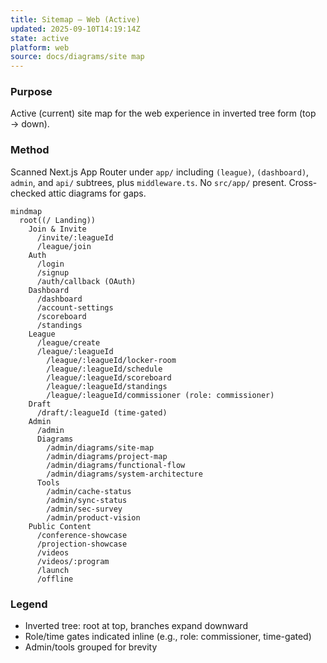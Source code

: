 ```yaml
---
title: Sitemap — Web (Active)
updated: 2025-09-10T14:19:14Z
state: active
platform: web
source: docs/diagrams/site map
---
```


### Purpose

Active (current) site map for the web experience in inverted tree form (top → down).

### Method

Scanned Next.js App Router under `app/` including `(league)`, `(dashboard)`, `admin`, and `api/` subtrees, plus `middleware.ts`. No `src/app/` present. Cross-checked attic diagrams for gaps.

```mermaid
mindmap
  root((/ Landing))
    Join & Invite
      /invite/:leagueId
      /league/join
    Auth
      /login
      /signup
      /auth/callback (OAuth)
    Dashboard
      /dashboard
      /account-settings
      /scoreboard
      /standings
    League
      /league/create
      /league/:leagueId
        /league/:leagueId/locker-room
        /league/:leagueId/schedule
        /league/:leagueId/scoreboard
        /league/:leagueId/standings
        /league/:leagueId/commissioner (role: commissioner)
    Draft
      /draft/:leagueId (time-gated)
    Admin
      /admin
      Diagrams
        /admin/diagrams/site-map
        /admin/diagrams/project-map
        /admin/diagrams/functional-flow
        /admin/diagrams/system-architecture
      Tools
        /admin/cache-status
        /admin/sync-status
        /admin/sec-survey
        /admin/product-vision
    Public Content
      /conference-showcase
      /projection-showcase
      /videos
      /videos/:program
      /launch
      /offline
```

### Legend

- Inverted tree: root at top, branches expand downward
- Role/time gates indicated inline (e.g., role: commissioner, time-gated)
- Admin/tools grouped for brevity
